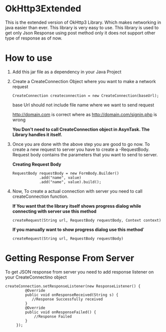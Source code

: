 # OkHttp3Extended

This is the extended version of OkHttp3 Library. Which makes networking in java easier than ever. This library is very easy to use. This library is used to get only Json Response using post method only it does not support other type of response as of now.

# How to use
1. Add this jar file as a dependency in your Java Project
2. Create a CreateConnection Object where you want to make a network request

   ```CreateConnection createconnection = new CreateConnection(baseUrl);```
   
   base Url should not include file name where we want to send request
   
   http://domain.com is correct where as http://domain.com/signin.php is wrong
   
   **You Don't need to call CreateConnection object in AsynTask. The Library handles it itself.**
3. Once you are done with the above step you are good to go now. To create a new request to server you have to create a -RequestBody. Request body contains the parameters that you want to send to server.

   **Creating Request Body**
   
    ```
    RequestBody requestBody = new FormBody.Builder()
                .add("name", value)
                .add("name", value).build();
    ```
               
4. Now, To create a actual connection with server you need to call createConnection function.

   **If You want that the library itself shows progress dialog while connecting with server use this method**
     
     ```
     createRequest(String url, RequestBody requestBody, Context context)
     ```

   **If you manually want to show progress dialog use this method**'
     
     ```
     createRequest(String url, RequestBody requestBody)
     ```
     
# Getting Response From Server

To get JSON response from server you need to add response listener on your CreateConnectino object
  
   ```
   createConnection.setResponseListener(new ResponseListener() {     
            @Override
            public void onResponseReceived(String s) {
               //Response Successfully received
            }
            @Override
            public void onResponseFailed() {
                //Response Failed
            }
        });
   ```
